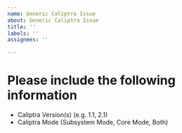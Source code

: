 ```yaml
---
name: Generic Caliptra Issue
about: Generic Caliptra Issue
title: ''
labels: ''
assignees: ''

---
```


# Please include the following information

* Caliptra Version(s) (e.g. 1.1, 2.1)
* Caliptra Mode (Subsystem Mode, Core Mode, Both)
